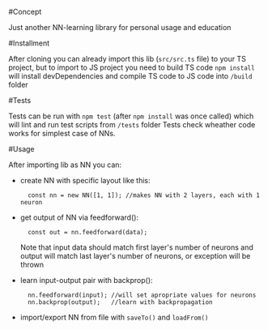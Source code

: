 #Concept

Just another NN-learning library for personal usage and education

#Installment

After cloning you can already import this lib (`src/src.ts` file) to your TS project, but to import to JS project you need to build TS code
`npm install` will install devDependencies and compile TS code to JS code into `/build` folder

#Tests

Tests can be run with `npm test` (after `npm install` was once called) which will lint and run test scripts from `/tests` folder
Tests check wheather code works for simplest case of NNs.

#Usage

After importing lib as NN you can:

- create NN with specific layout like this:

        const nn = new NN([1, 1]); //makes NN with 2 layers, each with 1 neuron

- get output of NN via feedforward():

        const out = nn.feedforward(data);

    Note that input data should match first layer's number of neurons and output will match last layer's number of neurons, or exception will be thrown
- learn input-output pair with backprop():

        nn.feedforward(input); //will set apropriate values for neurons
        nn.backprop(output);   //learn with backpropagation

- import/export NN from file with `saveTo()` and `loadFrom()`
